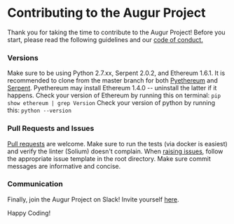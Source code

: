 # Contributing to the Augur Project
Thank you for taking the time to contribute to the Augur Project! Before you start, please read the following guidelines and our [code of conduct.](https://github.com/AugurProject/augur-core/blob/develop/CODE_OF_CONDUCT.md)

### Versions
Make sure to be using Python 2.7.xx, Serpent 2.0.2, and Ethereum 1.6.1. It is recommended to clone from the master branch for both [Pyethereum](https://github.com/ethereum/pyethereum) and [Serpent](https://github.com/ethereum/serpent). Pyethereum may install Ethereum 1.4.0 -- uninstall the latter if it happens. Check your version of Ethereum by running this on terminal: `pip show ethereum | grep Version`
Check your version of python by running this: `python --version`

### Pull Requests and Issues
[Pull requests](https://help.github.com/articles/creating-a-pull-request/) are welcome.  Make sure to run the tests (via docker is easiest) and verify the linter (Solium) doesn't complain. When [raising issues](https://help.github.com/articles/creating-an-issue/), follow the appropriate issue template in the root directory. Make sure commit messages are informative and concise.

### Communication
Finally, join the Augur Project on Slack! Invite yourself [here](http://invite.augur.net/).

Happy Coding!

